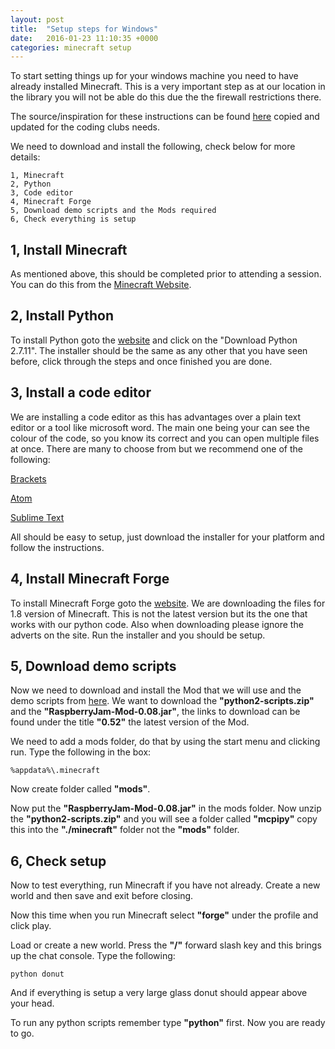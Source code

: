 ```yaml
---
layout: post
title:  "Setup steps for Windows"
date:   2016-01-23 11:10:35 +0000
categories: minecraft setup
---
```


To start setting things up for your windows machine you need to have already installed Minecraft. This is a very important step as at our location in the library you will not be able do this due the the firewall restrictions there.

The source/inspiration for these instructions can be found [here](http://www.instructables.com/id/Python-coding-for-Minecraft/?ALLSTEPS) copied and updated for the coding clubs needs.

We need to download and install the following, check below for more details:

	1, Minecraft
	2, Python
	3, Code editor
	4, Minecraft Forge
	5, Download demo scripts and the Mods required
	6, Check everything is setup
    
    
## 1, Install Minecraft
As mentioned above, this should be completed prior to attending a session. You can do this from the [Minecraft Website](https://minecraft.net/).


## 2, Install Python
To install Python goto the [website](https://www.python.org/downloads/) and click on the "Download Python 2.7.11". The installer should be the same as any other that you have seen before, click through the steps and once finished you are done.


## 3, Install a code editor
We are installing a code editor as this has advantages over a plain text editor or a tool like microsoft word. The main one being your can see the colour of the code, so you know its correct and you can open multiple files at once. There are many to choose from but we recommend one of the following:

[Brackets](http://brackets.io/)

[Atom](https://atom.io/)

[Sublime Text](http://www.sublimetext.com/)

All should be easy to setup, just download the installer for your platform and follow the instructions.


## 4, Install Minecraft Forge
To install Minecraft Forge goto the [website](http://files.minecraftforge.net/). We are downloading the files for 1.8 version of Minecraft. This is not the latest version but its the one that works with our python code. Also when downloading please ignore the adverts on the site. Run the installer and you should be setup.


## 5, Download demo scripts
Now we need to download and install the Mod that we will use and the demo scripts from [here](https://github.com/arpruss/raspberryjammod/releases). We want to download the **"python2-scripts.zip"** and the **"RaspberryJam-Mod-0.08.jar"**, the links to download can be found under the title **"0.52"** the latest version of the Mod.

We need to add a mods folder, do that by using the start menu and clicking run. Type the following in the box:

	%appdata%\.minecraft

Now create folder called **"mods"**.

Now put the **"RaspberryJam-Mod-0.08.jar"** in the mods folder. Now unzip the **"python2-scripts.zip"** and you will see a folder called **"mcpipy"** copy this into the **"./minecraft"** folder not the **"mods"** folder.


## 6, Check setup
Now to test everything, run Minecraft if you have not already. Create a new world and then save and exit before closing.

Now this time when you run Minecraft select **"forge"** under the profile and click play.

Load or create a new world. Press the **"/"** forward slash key and this brings up the chat console. Type the following:

	python donut

And if everything is setup a very large glass donut should appear above your head.

To run any python scripts remember type **"python"** first. Now you are ready to go.


